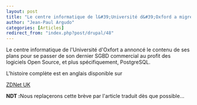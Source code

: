 ```yaml
---
layout: post
title: "Le centre informatique de l&#39;Université d&#39;Oxford a migré à PostgreSQL"
author: "Jean-Paul Argudo"
categories: [Articles]
redirect_from: "index.php?post/drupal/48"
---
```





<!--more-->


<p>

Le centre informatique de l'Université d'Oxfort a annoncé le contenu de ses plans pour se passer de son dernier SGBD commercial au profit des logiciels Open Source, et plus spécifiquement, PostgreSQL.

</p>

<p>

L'histoire complète est en anglais disponible sur

<a href="http://news.zdnet.co.uk/software/applications/0,39020384,39173013,00.htm">

ZDNet UK

</a>

</p>

<p><strong>NDT&nbsp;:</strong>Nous replaçerons cette brève par l'article traduit dès que possible...

</p>